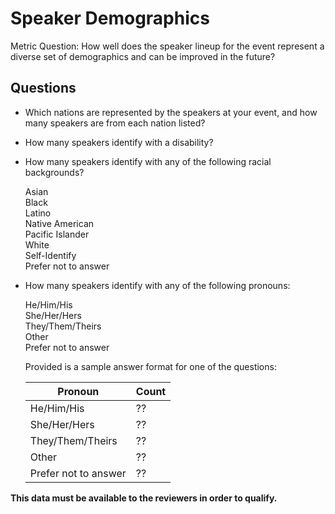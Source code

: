 # Speaker Demographics

Metric Question: How well does the speaker lineup for the event represent a diverse set of demographics and can be improved in the future?

## Questions
  * Which nations are represented by the speakers at your event, and how many speakers are from each nation listed?
 
  * How many speakers identify with a disability?
    
  * How many speakers identify with any of the following racial backgrounds?
  
    Asian <br />
    Black <br />
    Latino <br />
    Native American <br />
    Pacific Islander <br />
    White <br />
    Self-Identify <br />
    Prefer not to answer <br />
    
  * How many speakers identify with any of the following pronouns:
  
      He/Him/His <br />
      She/Her/Hers <br />
      They/Them/Theirs <br />
      Other <br />
      Prefer not to answer <br />
      
  
    Provided is a sample answer format for one of the questions:
  
    | Pronoun  | Count |
    | ------------- | ------------- |
    | He/Him/His  | ??  |
    | She/Her/Hers  | ??  |
    | They/Them/Theirs  | ??  |
    | Other  | ?? |
    | Prefer not to answer | ?? |
      
**This data must be available to the reviewers in order to qualify.**
